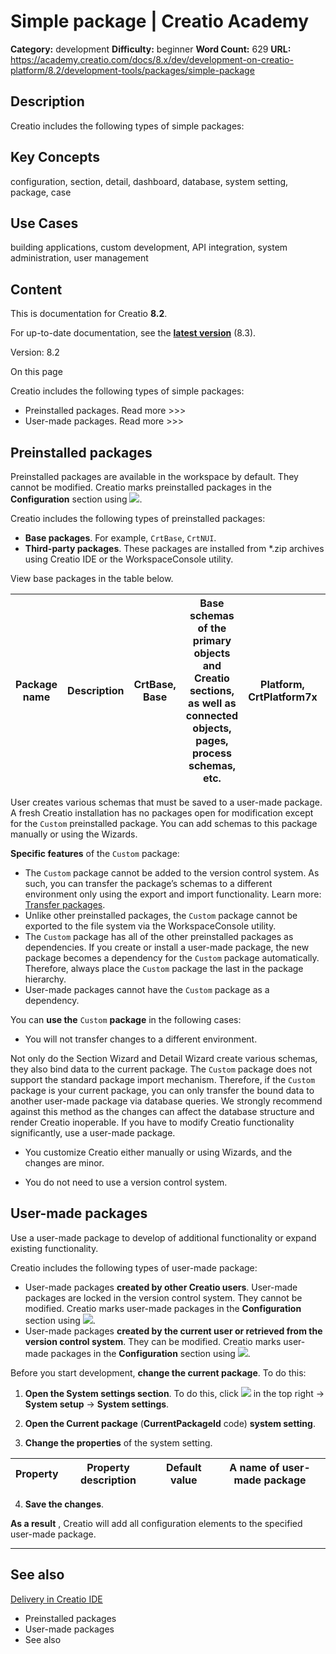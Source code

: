 # Simple package | Creatio Academy

**Category:** development **Difficulty:** beginner **Word Count:** 629 **URL:**
https://academy.creatio.com/docs/8.x/dev/development-on-creatio-platform/8.2/development-tools/packages/simple-package

## Description

Creatio includes the following types of simple packages:

## Key Concepts

configuration, section, detail, dashboard, database, system setting, package,
case

## Use Cases

building applications, custom development, API integration, system
administration, user management

## Content

This is documentation for Creatio **8.2**.

For up-to-date documentation, see the
**[latest version](/docs/8.x/dev/development-on-creatio-platform/development-tools/packages/simple-package)**
(8.3).

Version: 8.2

On this page

Creatio includes the following types of simple packages:

- Preinstalled packages. Read more >>>
- User-made packages. Read more >>>

## Preinstalled packages​

Preinstalled packages are available in the workspace by default. They cannot be
modified. Creatio marks preinstalled packages in the **Configuration** section
using
![](https://academy.creatio.com/sites/default/files/documentation/sdk/ru/BPMonlineWebSDK/Screenshots/SectionConfigurationGeneralInfo/scr_Package_Blocked.png).

Creatio includes the following types of preinstalled packages:

- **Base packages**. For example, `CrtBase`, `CrtNUI`.
- **Third-party packages**. These packages are installed from \*.zip archives
  using Creatio IDE or the WorkspaceConsole utility.

View base packages in the table below.

| Package name | Description | CrtBase, Base | Base schemas of the primary objects and Creatio sections, as well as connected objects, pages, process schemas, etc. | Platform, CrtPlatform7x | Modules and pages of the Section Wizard, List Designer, Dashboard Designer, etc. | Managers, CrtManagers7x | Client modules of the schema managers. | CrtNUI, NUI | Functionality connected to the Creatio UI. | CrtUIv2, UIv2 | CrtDesignerTools, DesignerTools | Schemas of Designers and their elements. | CrtProcessDesigner, ProcessDesigner | Process Designer schemas. |
| ------------ | ----------- | ------------- | -------------------------------------------------------------------------------------------------------------------- | ----------------------- | -------------------------------------------------------------------------------- | ----------------------- | -------------------------------------- | ----------- | ------------------------------------------ | ------------- | ------------------------------- | ---------------------------------------- | ----------------------------------- | ------------------------- |

User creates various schemas that must be saved to a user-made package. A fresh
Creatio installation has no packages open for modification except for the
`Custom` preinstalled package. You can add schemas to this package manually or
using the Wizards.

**Specific features** of the `Custom` package:

- The `Custom` package cannot be added to the version control system. As such,
  you can transfer the package’s schemas to a different environment only using
  the export and import functionality. Learn more:
  [Transfer packages](https://academy.creatio.com/documents?ver=8.2&id=15204).
- Unlike other preinstalled packages, the `Custom` package cannot be exported to
  the file system via the WorkspaceConsole utility.
- The `Custom` package has all of the other preinstalled packages as
  dependencies. If you create or install a user-made package, the new package
  becomes a dependency for the `Custom` package automatically. Therefore, always
  place the `Custom` package the last in the package hierarchy.
- User-made packages cannot have the `Custom` package as a dependency.

You can **use the** `Custom` **package** in the following cases:

- You will not transfer changes to a different environment.

Not only do the Section Wizard and Detail Wizard create various schemas, they
also bind data to the current package. The `Custom` package does not support the
standard package import mechanism. Therefore, if the `Custom` package is your
current package, you can only transfer the bound data to another user-made
package via database queries. We strongly recommend against this method as the
changes can affect the database structure and render Creatio inoperable. If you
have to modify Creatio functionality significantly, use a user-made package.

- You customize Creatio either manually or using Wizards, and the changes are
  minor.

- You do not need to use a version control system.

## User-made packages​

Use a user-made package to develop of additional functionality or expand
existing functionality.

Creatio includes the following types of user-made package:

- User-made packages **created by other Creatio users**. User-made packages are
  locked in the version control system. They cannot be modified. Creatio marks
  user-made packages in the **Configuration** section using
  ![](https://academy.creatio.com/sites/default/files/documentation/sdk/ru/BPMonlineWebSDK/Screenshots/SectionConfigurationGeneralInfo/scr_CustomPackage_Blocked.png).
- User-made packages **created by the current user or retrieved from the version
  control system**. They can be modified. Creatio marks user-made packages in
  the **Configuration** section using
  ![](https://academy.creatio.com/sites/default/files/documentation/sdk/ru/BPMonlineWebSDK/Screenshots/SectionConfigurationGeneralInfo/scr_CustomPackage.png).

Before you start development, **change the current package**. To do this:

1. **Open the System settings section**. To do this, click
   ![](https://academy.creatio.com/sites/en/files/images/NoCodePlatform/Manage_Apps/btn_system_designer_8_shell.png)
   in the top right → **System setup** → **System settings**.

2. **Open the Current package** (**CurrentPackageId** code) **system setting**.

3. **Change the properties** of the system setting.

| Property | Property description | Default value | A name of user-made package |
| -------- | -------------------- | ------------- | --------------------------- |

4. **Save the changes**.

**As a result** , Creatio will add all configuration elements to the specified
user-made package.

---

## See also​

[Delivery in Creatio IDE ](https://academy.creatio.com/documents?ver=8.2&id=15203)

- Preinstalled packages
- User-made packages
- See also
